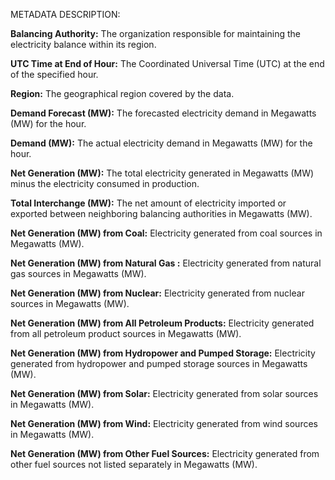 METADATA DESCRIPTION:

**Balancing Authority:** The organization responsible for maintaining the electricity balance within its region.

**UTC Time at End of Hour:** The Coordinated Universal Time (UTC) at the end of the specified hour.

**Region:** The geographical region covered by the data.

**Demand Forecast (MW):** The forecasted electricity demand in Megawatts (MW) for the hour.

**Demand (MW):** The actual electricity demand in Megawatts (MW) for the hour.

**Net Generation (MW):** The total electricity generated in Megawatts (MW) minus the electricity consumed in production.

**Total Interchange (MW):** The net amount of electricity imported or exported between neighboring balancing authorities in Megawatts (MW).

**Net Generation (MW) from Coal:** Electricity generated from coal sources in Megawatts (MW).

**Net Generation (MW) from Natural Gas :** Electricity generated from natural gas sources in Megawatts (MW).

**Net Generation (MW) from Nuclear:** Electricity generated from nuclear sources in Megawatts (MW).

**Net Generation (MW) from All Petroleum Products:** Electricity generated from all petroleum product sources in Megawatts (MW).

**Net Generation (MW) from Hydropower and Pumped Storage:** Electricity generated from hydropower and pumped storage sources in Megawatts (MW).

**Net Generation (MW) from Solar:** Electricity generated from solar sources in Megawatts (MW).

**Net Generation (MW) from Wind:** Electricity generated from wind sources in Megawatts (MW).

**Net Generation (MW) from Other Fuel Sources:** Electricity generated from other fuel sources not listed separately in Megawatts (MW).


